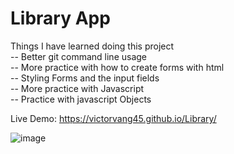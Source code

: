# Library App
Things I have learned doing this project\
-- Better git command line usage\
-- More practice with how to create forms with html\
-- Styling Forms and the input fields\
-- More practice with Javascript\
-- Practice with javascript Objects

Live Demo: https://victorvang45.github.io/Library/

![image](https://github.com/user-attachments/assets/a79b6e89-6193-4817-8d6b-2f498b2e63fe)
